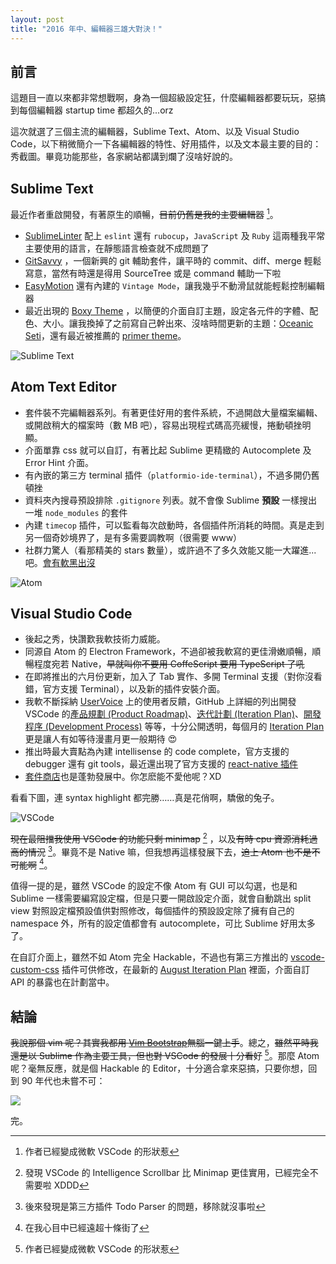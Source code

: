 ```yaml
---
layout: post
title: "2016 年中、編輯器三雄大對決！"
---
```


## 前言

這題目一直以來都非常想戰啊，身為一個超級設定狂，什麼編輯器都要玩玩，惡搞到每個編輯器 startup time 都超久的...orz

這次就選了三個主流的編輯器，Sublime Text、Atom、以及 Visual Studio Code，以下稍微簡介一下各編輯器的特性、好用插件，以及文本最主要的目的：秀截圖。畢竟功能那些，各家網站都講到爛了沒啥好說的。

## Sublime Text

最近作者重啟開發，有著原生的順暢，~~目前仍舊是我的主要編輯器~~ [^main-editor]。

* [SublimeLinter](https://github.com/SublimeLinter/SublimeLinter3) 配上 `eslint` 還有 `rubocup`，`JavaScript` 及 `Ruby` 這兩種我平常主要使用的語言，在靜態語言檢查就不成問題了
* [GitSavvy](https://github.com/divmain/GitSavvy) ，一個新興的 git 輔助套件，讓平時的 commit、diff、merge 輕鬆寫意，當然有時還是得用 SourceTree 或是 command 輔助一下啦
* [EasyMotion](https://github.com/tednaleid/sublime-EasyMotion) 還有內建的 `Vintage Mode`，讓我幾乎不動滑鼠就能輕鬆控制編輯器
* 最近出現的 [Boxy Theme](https://github.com/oivva/boxy/) ，以簡便的介面自訂主題，設定各元件的字體、配色、大小。讓我換掉了之前寫自己幹出來、沒啥時間更新的主題：[Oceanic Seti](https://github.com/Yukaii/Oceanic-Seti-ST3)，還有最近被推薦的 [primer theme](https://github.com/karelvuong/st-primer/)。

![Sublime Text](https://lh3.googleusercontent.com/1TzDNfasHb9xTGxOQikoklQf3QfROd1VxPgOXvdo1EOuaUiJViBLjIIP9-LXKAEEM34Az8th0As8wMny0EcaD8p4qqGdEK98CcAogGGhl9XF7H8fHQBx8c8oVJoL7YOgiWJLSLs-7CdaaFtJ5RFkY05wjpnD-k-9zu4HoOLQwSgYxmy2oW_DdocLB03-LOjr6pNb39_1eoNtM4DoXrsx-7C_jE3HBrD-lykeyXXr1PPUuSzPB5WtBapeFpgXUfeRuQOtoR83czm0p97qm6xdedotPhRYvj_CwkzFiFjGmjBUQTWmAFFsY_PRf5hve-kDSFfnXBQB5TPu3DqVluwAXNTpr5xYxRO94t6oIm1MUXhyj007ZG5YCHBSvc-Veoio0DYO16GHmCo45Z0Mxr2c0_WIKGXeQV1IDsra_kIIaIF5RyMh00Wev2TySo5qGWa-rbsy1WodZ4sXEGxprIjFqdsoY20P0OubaPtpv6c4JuN7NQZuPqkz-E-3m7nFoTvxJUcbg8M9rIGGP0qxHvYiwCfgD1vg281IhduUcvyFAJqS4S2qh5_X_YmoIfBzMohlcwuCmY_2egbIoltd0zFb_CGDg9RfIi4a=s800)

## Atom Text Editor

* 套件裝不完編輯器系列。有著更佳好用的套件系統，不過開啟大量檔案編輯、或開啟稍大的檔案時（數 MB 吧），容易出現程式碼高亮緩慢，捲動頓挫明顯。
* 介面單靠 css 就可以自訂，有著比起 Sublime 更精緻的 Autocomplete 及 Error Hint 介面。
* 有內嵌的第三方 terminal 插件（`platformio-ide-terminal`），不過多開仍舊頓挫
* 資料夾內搜尋預設排除 `.gitignore` 列表。就不會像 Sublime **預設** 一樣搜出一堆 `node_modules` 的套件
* 內建 `timecop` 插件，可以監看每次啟動時，各個插件所消耗的時間。真是走到另一個奇妙境界了，是有多需要調教啊（很需要 www）
* 社群力驚人（看那精美的 stars 數量），或許過不了多久效能又能一大躍進...吧。[會有軟黑出沒](https://github.com/atom/atom/issues/10188)

![Atom](https://lh3.googleusercontent.com/K_Frf6tKJ4YwwG8LtG6YfqXpzC21AYbcb7vv7sbK0bnp9gYtoy3Wd2zJ3ncA3Nc5OYegV0ii3uLtfy5Z3MzZu5916zQ5AajJsa3kjvp5GEQr5BjVwEyFZE1QKNA3I2EzkovbdR4ZF-nGGssgwKrwzw6NBeQ8JnmClpXGKUJfiAsAPFNa8aOqakICu2SLbG0gfABtx86NPiRjgAD2h1hXZnj3S9ztdOO5F2-0-Fs-PVIhMGpy5yrj4SidVUn0OmjFmyaBGPANY_Xfkl5ulZF0WEl-ffPqu55G3SimXWnP6KEqCXj2ChuuO_HX3qiycazP0j3GMSxJY2MVLptzZXcACkowLs4gWMow09ZdH9oe1MSMxclNneoccvNSAZ9DyGsxTdZejgmcNT4harDopf9RteXI1CH6bwojar72Q4bQAXu00BwtBYQGWPFNknfvjG4HBoMf_8FQKruyTZqJVJx9R_JCsM8Lnr-7dnMLT1AEENRWt7zyxqFIg4t1dMCstbMECcjJueqANMCI--Hh4CxrCuKcNHAUmkOJh8_dBxTHZ9pxEuyrXoeyz5OxR2zxXIBiKtwBdX1RCxZU2Fp4dGSRbgAPYvpZfwd0=s800)

## Visual Studio Code

* 後起之秀，快讚歎我軟技術力威能。
* 同源自 Atom 的 Electron Framework，不過卻被我軟寫的更佳滑嫩順暢，順暢程度宛若 Native，<del>早就叫你不要用 CoffeScript 要用 TypeScript 了吼</del>
* 在即將推出的六月份更新，加入了 Tab 實作、多開 Terminal 支援（對你沒看錯，官方支援 Terminal），以及新的插件安裝介面。
* 我軟不斷採納 [UserVoice](https://visualstudio.uservoice.com/forums/293070-visual-studio-code/) 上的使用者反饋，GitHub 上詳細的列出開發 VSCode 的[產品規劃 (Product Roadmap)](https://github.com/Microsoft/vscode/wiki/Roadmap)、[迭代計劃 (Iteration Plan)](https://github.com/Microsoft/vscode/wiki/Iteration-Plans)、[開發程序 (Development Process)](https://github.com/Microsoft/vscode/wiki/Development-Process) 等等，十分公開透明，每個月的 [Iteration Plan](https://github.com/Microsoft/vscode/issues?utf8=%E2%9C%93&q=is%3Aissue%20label%3Aiteration-plan%20) 更是讓人有如等待漫畫月更一般期待 😍
* 推出時最大賣點為內建 intellisense 的 code complete，官方支援的 debugger 還有 git tools，最近還出現了官方支援的 [react-native 插件](https://github.com/Microsoft/vscode-react-native)
* [套件商店](https://marketplace.visualstudio.com)也是蓬勃發展中。你怎麽能不愛他呢？XD

看看下圖，連 syntax highlight 都完勝……真是花俏啊，驕傲的兔子。

![VSCode](https://lh3.googleusercontent.com/qrZaLIwG3cYV_uKDbAxb-nh_OHt55TeUjg3krrNLgPsRI1X1_yc6vv6vLYDaCStUHoCWulFTx-AbayRUoGlh44tRnE84POO7WicMuFyWfIqmvfhUbAbGvOkggXT3Ekbr2eAlEKEP2kjfKTFTz3WrWwObX-W2Fti52m0QGdjLCGcjPt6qjPnLPhtdxCOLj_ZCpl_sxiYCHwd9DDrfL_FetwtPWQsWVze4BF7UY7Kz9y2RDL3G8k9b3bCtqAjiv7dIL03WP-WYWl3MDppt0imrxpZhOe_SD7g3csbJss_O2SOO20Og8Tcki4Q2rrQx8C4GkBI-SCwa_4Wi1cuNZX7zQ2_xxpSz0w4b4kEn72OxhK7rRKO7q9C1S9Sm9ULEYvMq2dZd4skEjKmS2xNkETEYgPDtyU_hutgyY5LcrfApAW6akLIY3sHNPK0SjdtmSuU_L_Z2A1bbRFeY548lyt9NizQn9ddUqn2WYBbw45UWBDiW-cCTLpiNCWjj7yED-04h6Tgw2yjEB_g-HAHujS6IGtQtgmHa56Tc_WqjzESOxIaCfCxYWMetCzMD-DDNi8c9wIGDXj-jDifMc3bGOVXQWf-9Jd6PKvDp=w1053-h735-no)

~~現在最阻擋我使用 VSCode 的功能只剩 minimap~~ [^minimap] ，以及~~有時 cpu 資源消耗過高的情況~~ [^high-cpu]。畢竟不是 Native 嘛，但我想再這樣發展下去，~~追上 Atom 也不是不可能啊~~ [^atom-compare]。

值得一提的是，雖然 VSCode 的設定不像 Atom 有 GUI 可以勾選，也是和 Sublime 一樣需要編寫設定檔，但是只要一開啟設定介面，就會自動跳出 split view 對照設定檔預設值供對照修改，每個插件的預設設定除了擁有自己的 namespace 外，所有的設定值都會有 autocomplete，可比 Sublime 好用太多了。

在自訂介面上，雖然不如 Atom 完全 Hackable，不過也有第三方推出的 [vscode-custom-css](https://github.com/be5invis/vscode-custom-css) 插件可供修改，在最新的 [August Iteration Plan](https://github.com/Microsoft/vscode/issues/10145) 裡面，介面自訂 API 的暴露也在計劃當中。

## 結論

~~我說那個 vim 呢？其實我都用 [Vim Bootstrap](http://vim-bootstrap.com/)無腦一鍵上手~~。總之，~~雖然平時我還是以 Sublime 作為主要工具，但也對 VSCode 的發展十分看好~~ [^main-editor]。那麼 Atom 呢？毫無反應，就是個 Hackable 的 Editor，十分適合拿來惡搞，只要你想，回到 90 年代也未嘗不可：

![](https://lh3.googleusercontent.com/79NInG4caoVFAZlGOUKajtxlw5692Y3dnQDHwDomsBGKoT3q4hOaYGnSUUQCTyvSJO7ikL1DvsAH6n81kDWsx-36QtQM8VnfK5R-aJiFqP2W5vdQpzfwKjw7iw771dzP_eWf9eMU2DYDVX-WAg_Q_V_LmmQDqJMyx9Jx_Rx05Td15P6hzAmnJhSXuHlKUtVg2dChf22kOwZU2AvtHEOa5qhbTBI2pu6nbUwEODaEKpX5MIG5D0r-fobk9NrgkdGrGr6ZdaLy0iFJtqVNdRB3JolAU3yttOgWG_Nfp3Rihn9YZ-WDexU_d4A9D-Vu241WKnl9B0Y9oZ9gVjC7vbfhkbliGI9hfLWuusUVCAMjdBfRcH1lohoLifYeEnDJz2m7Qa88wbJxmCdoK8pNy50fAks8KehaQYI4FcKHg6GvyBbCoxOqTbX37VcEj8KA7owoF9OaFjWnbM0ngWOrqvjz7xwjMsSQS0l_zZzmQZAmIT7Dw8IPZQ4yb_W-16-Qu3fdw3kjsGfPWpAnb1l2kPMpX-BPwjk8GCX7ao2cHdsJz1R_MDmnu-XtBPiNV05kXlfoTucjmCBnSWK4Agd5TE05YQRFtqWq-iJs=s800)

完。

[^main-editor]: 作者已經變成微軟 VSCode 的形狀惹
[^minimap]: 發現 VSCode 的 Intelligence Scrollbar 比 Minimap 更佳實用，已經完全不需要啦 XDDD
[^high-cpu]: 後來發現是第三方插件 Todo Parser 的問題，移除就沒事啦
[^atom-compare]: 在我心目中已經遠超十條街了
